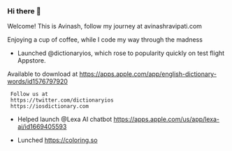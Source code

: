 ### Hi there 👋
Welcome! This is Avinash, follow my journey at avinashravipati.com

Enjoying a cup of coffee, while I code my way through the madness

- Launched @dictionaryios, which rose to popularity quickly on test flight Appstore. 

Available to download at 
https://apps.apple.com/app/english-dictionary-words/id1576797920

     Follow us at 
     https://twitter.com/dictionaryios
     https://iosdictionary.com
- Helped launch @Lexa AI chatbot
  https://apps.apple.com/us/app/lexa-ai/id1669405593

- Lunched https://coloring.so
  
     

<!--
**aviravipati/aviravipati** is a ✨ _special_ ✨ repository because its `README.md` (this file) appears on your GitHub profile.

Here are some ideas to get you started:

- 🔭 I’m currently working on ...
- 🌱 I’m currently learning ...
- 👯 I’m looking to collaborate on ...
- 🤔 I’m looking for help with ...
- 💬 Ask me about ...
- 📫 How to reach me: ...
- 😄 Pronouns: ...
- ⚡ Fun fact: ...
-->
